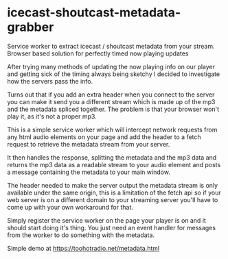 # icecast-shoutcast-metadata-grabber
Service worker to extract icecast / shoutcast metadata from your stream. Browser based solution for perfectly timed now playing updates

After trying many methods of updating the now playing info on our player and getting sick of the timing always being sketchy I decided to investigate how the servers pass the info.

Turns out that if you add an extra header when you connect to the server you can make it send you a different stream which is made up of the mp3 and the metadata spliced together. The problem is that your browser won't play it, as it's not a proper mp3.

This is a simple service worker which will intercept network requests from any html audio elements on your page and add the header to a fetch request to retrieve the metadata stream from your server.

It then handles the response, splitting the metadata and the mp3 data and returns the mp3 data as a readable stream to your audio element and posts a message containing the metadata to your main window.

The header needed to make the server output the metadata stream is only available under the same origin, this is a limitation of the fetch api so if your web server is on a different domain to your streaming server you'll have to come up with your own workaround for that.

Simply register the service worker on the page your player is on and it should start doing it's thing. You just need an event handler for messages from the worker to do something with the metadata.

Simple demo at https://toohotradio.net/metadata.html
